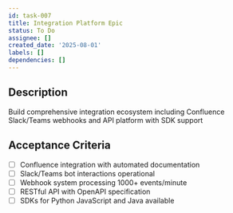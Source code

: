 ```yaml
---
id: task-007
title: Integration Platform Epic
status: To Do
assignee: []
created_date: '2025-08-01'
labels: []
dependencies: []
---
```


## Description

Build comprehensive integration ecosystem including Confluence Slack/Teams webhooks and API platform with SDK support

## Acceptance Criteria

- [ ] Confluence integration with automated documentation
- [ ] Slack/Teams bot interactions operational
- [ ] Webhook system processing 1000+ events/minute
- [ ] RESTful API with OpenAPI specification
- [ ] SDKs for Python JavaScript and Java available
